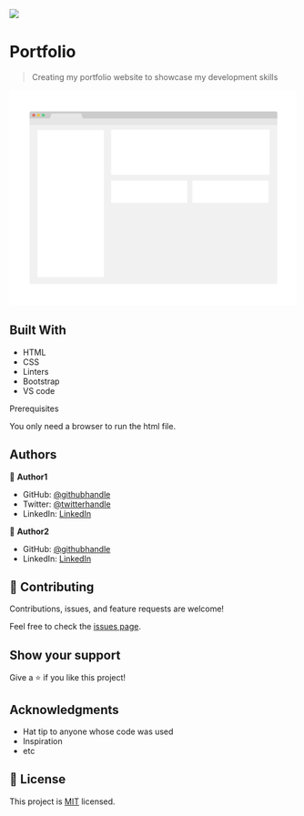 ![](https://img.shields.io/badge/Microverse-blueviolet)

# Portfolio

> Creating my portfolio website to showcase my development skills

![screenshot](./app_screenshot.png)



## Built With

- HTML
- CSS
- Linters
- Bootstrap
- VS code


Prerequisites

You only need a browser to run the html file.



## Authors

👤 **Author1**

- GitHub: [@githubhandle](https://github.com/iLynette)
- Twitter: [@twitterhandle](https://twitter.com/acholah_lynette)
- LinkedIn: [LinkedIn](https://www.linkedin.com/in/lynette-acholah/)

👤 **Author2**

- GitHub: [@githubhandle](https://github.com/jerryowusu)
- LinkedIn: [LinkedIn](https://www.linkedin.com/in/jerry-owusu-0212b41a1/)


## 🤝 Contributing

Contributions, issues, and feature requests are welcome!

Feel free to check the [issues page](../../issues/).

## Show your support

Give a ⭐️ if you like this project!

## Acknowledgments

- Hat tip to anyone whose code was used
- Inspiration
- etc

## 📝 License

This project is [MIT](./MIT.md) licensed.

